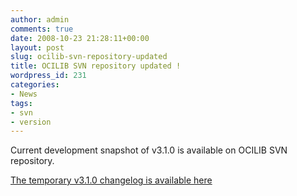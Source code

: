 ```yaml
---
author: admin
comments: true
date: 2008-10-23 21:28:11+00:00
layout: post
slug: ocilib-svn-repository-updated
title: OCILIB SVN repository updated !
wordpress_id: 231
categories:
- News
tags:
- svn
- version
---
```


Current development snapshot of v3.1.0 is available on OCILIB SVN repository.

[The temporary v3.1.0 changelog is available here](http://orclib.sourceforge.net/public/changelogs/ocilib-changelog-v3.1.0.txt)


